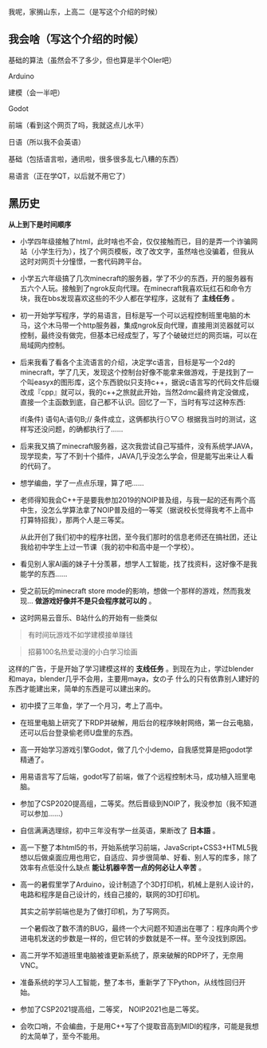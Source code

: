 我呢，家搁山东，上高二（是写这个介绍的时候）

## 我会啥（写这个介绍的时候）

基础的算法（虽然会不了多少，但也算是半个OIer吧）

Arduino

建模（会一半吧）

Godot

前端（看到这个网页了吗，我就这点儿水平）

日语（所以我不会英语）

基础（包括语言啦，通讯啦，很多很多乱七八糟的东西）

易语言（正在学QT，以后就不用它了）


## 黑历史
  **从上到下是时间顺序** 

- 小学四年级接触了html，此时啥也不会，仅仅接触而已，目的是弄一个诈骗网站（小学生行为），找了个网页模板，改了改文字，虽然啥也没骗着，但我从这时对网页十分憧憬，一套代码跨平台。

- 小学五六年级搞了几次minecraft的服务器，学了不少的东西，开的服务器有五六个人玩。接触到了ngrok反向代理。在minecraft我喜欢玩红石和命令方块，我在bbs发现喜欢这些的不少人都在学程序，这就有了 **主线任务** 。

- 初一开始学写程序，学的易语言，目标是写一个可以远程控制班里电脑的木马，这个木马带一个http服务器，集成ngrok反向代理，直接用浏览器就可以控制，最终没有做完，但基本已经成型了，写了个破破烂烂的网页端，可以在局域网内控制。

- 后来我看了看各个主流语言的介绍，决定学c语言，目标是写一个2d的minecraft，学了几天，发现这个控制台好像不能拿来做游戏，于是找到了一个叫easyx的图形库，这个东西貌似只支持c++，据说c语言写的代码文件后缀改成『cpp』就可以，我的c++之旅就此开始，当然2dmc最终肯定没做成，直接一个主函数到底，自己都不认识。回忆了一下，当时有写过这种东西:

     if(条件)
        语句A;语句B;// 条件成立，这俩都执行⊙▽⊙
根据我当时的测试，这样写还没问题，的确都执行了……

- 后来我又搞了minecraft服务器，这次我尝试自己写插件，没有系统学JAVA，现学现卖，写了不到十个插件，JAVA几乎没怎么学会，但是能写出来让人看的代码了。

- 想学编曲，学了一点点乐理，算了吧……

- 老师得知我会C++于是要我参加2019的NOIP普及组，与我一起的还有两个高中生，没怎么学算法拿了NOIP普及组的一等奖（据说校长觉得我考不上高中打算特招我），那两个人是三等奖。

  从此开创了我们初中的程序社团，至今我们那时的信息老师还在搞社团，还让我给初中学生上过一节课（我的初中和高中是一个学校）。

- 看见别人家AI画的妹子十分羡慕，想学人工智能，找了找资料，这好像不是我能学的东西……

- 受之前玩的minecraft store mode的影响，想做一个那样的游戏，然而我发现... **做游戏好像并不是只会程序就可以的** 。

- 这时网易云音乐、B站什么的开始有一些类似
> 有时间玩游戏不如学建模接单赚钱

  > 招募100名热爱动漫的小白学习绘画

  这样的广告，于是开始了学习建模这样的 **支线任务** 。到现在为止，学过blender和maya，blender几乎不会用，主要用maya，女の子 什么的只有依靠别人建好的东西才能建出来，简单的东西是可以建出来的。

- 初中摸了三年鱼，学了一个月习，考上了高中。

- 在班里电脑上研究了下RDP并破解，用后台的程序映射网络，第一台云电脑，还可以后台登录偷老师U盘里的东西。

- 高一开始学习游戏引擎Godot，做了几个小demo，自我感觉算是把godot学精通了。

- 用易语言写了后端，godot写了前端，做了个远程控制木马，成功植入班里电脑。

- 参加了CSP2020提高组，二等奖。然后晋级到NOIP了，我没参加（我不知道可以参加……）

- 自信满满选理综，初中三年没有学一丝英语，果断改了 **日本語** 。

- 高一下整了本html5的书，开始系统学习前端，JavaScript+CSS3+HTML5我想以后做桌面应用也用它，自适应、异步很简单、好看、别人写的库多，除了效率有点低没什么缺点 **能让机器辛苦一点的何必让人辛苦** 。

- 高一的暑假里学了Arduino，设计制造了个3D打印机，机械上是别人设计的，电路和程序是自己设计的，线自己接的，联网的3D打印机。

  其实之前学前端也是为了做打印机，为了写网页。

  一个暑假改了数不清的BUG，最终一个大问题不知道出在哪了：程序向两个步进电机发送的步数是一样的，但它转的步数就是不一样。至今没找到原因。

- 高二开学不知道班里电脑被谁更新系统了，原来破解的RDP坏了，无奈用VNC。

- 准备系统的学习人工智能，整了本书，重新学了下Python，从线性回归开始。

- 参加了CSP2021提高组，二等奖， NOIP2021也是二等奖。

- 会吹口哨，不会编曲，于是用C++写了个提取音高到MIDI的程序，可能是我想的太简单了，至今不能用。





